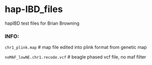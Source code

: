 # hap-IBD_files
hapIBD test files for Brian Browning

### INFO:

`chr1_plink.map` # map file edited into plink format from genetic map


`noMAF_lowNE.chr1.recode.vcf` # beagle phased vcf file, no maf filter
